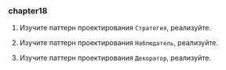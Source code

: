 ### chapter18

1. Изучите паттерн проектирования ```Стратегия```, реализуйте.

2. Изучите паттерн проектирования ```Наблюдатель```, реализуйте.

3. Изучите паттерн проектирования ```Декоратор```, реализуйте.